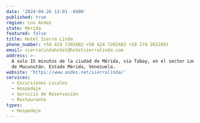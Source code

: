 ```yaml
---
date: '2024-04-26 13:01 -0400'
published: true
region: Los Andes
state: Mérida
featured: false
title: Hotel Sierra Linda
phone_number: +58 424 7202602 +58 424 7202602 +58 274 2622091
email: sierralindahotel@hotelsierralinda.com
address: >-
  A solo 15 minutos de la ciudad de Mérida, vía Tabay, en el sector Loma Linda
  de Mucunután. Estado Mérida, Venezuela.
website: 'https://www.andes.net/sierralinda/'
services:
  - Excursiones Locales
  - Hospedaje
  - Servicio de Reservación
  - Restaurante
types:
  - Hospedaje
---
```



